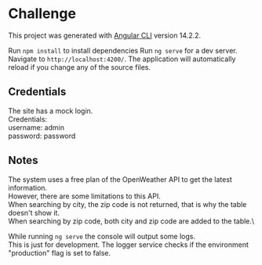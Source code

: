 # Challenge

This project was generated with [Angular CLI](https://github.com/angular/angular-cli) version 14.2.2.

Run `npm install` to install dependencies
Run `ng serve` for a dev server. Navigate to `http://localhost:4200/`. The application will automatically reload if you change any of the source files.

## Credentials

The site has a mock login.\
Credentials:\
username: admin \
password: password

## Notes
The system uses a free plan of the OpenWeather API to get the latest information.\
However, there are some limitations to this API.\
When searching by city, the zip code is not returned, that is why the table doesn't show it.\
When searching by zip code, both city and zip code are added to the table.\

While running `ng serve` the console will output some logs. \
This is just for development. The logger service checks if the environment "production" flag is set to false.